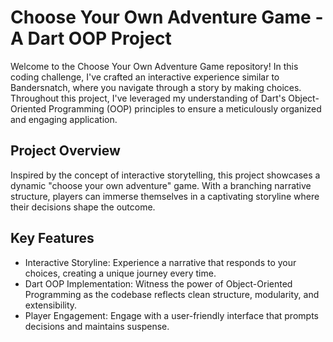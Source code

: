 
# Choose Your Own Adventure Game - A Dart OOP Project
Welcome to the Choose Your Own Adventure Game repository! In this coding challenge, I've crafted an interactive experience similar to Bandersnatch, where you navigate through a story by making choices. Throughout this project, I've leveraged my understanding of Dart's Object-Oriented Programming (OOP) principles to ensure a meticulously organized and engaging application.

## Project Overview
Inspired by the concept of interactive storytelling, this project showcases a dynamic "choose your own adventure" game. With a branching narrative structure, players can immerse themselves in a captivating storyline where their decisions shape the outcome.

## Key Features
* Interactive Storyline: Experience a narrative that responds to your choices, creating a unique journey every time.
* Dart OOP Implementation: Witness the power of Object-Oriented Programming as the codebase reflects clean structure, modularity, and extensibility.
* Player Engagement: Engage with a user-friendly interface that prompts decisions and maintains suspense.
